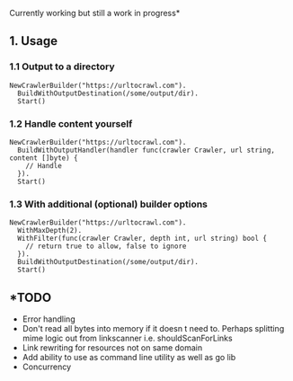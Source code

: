 Currently working but still a work in progress*

## 1. Usage

### 1.1 Output to a directory

```
NewCrawlerBuilder("https://urltocrawl.com").
  BuildWithOutputDestination(/some/output/dir).
  Start()
```

### 1.2 Handle content yourself

```
NewCrawlerBuilder("https://urltocrawl.com").
  BuildWithOutputHandler(handler func(crawler Crawler, url string, content []byte) {
    // Handle
  }).
  Start()
```

### 1.3 With additional (optional) builder options

```
NewCrawlerBuilder("https://urltocrawl.com").
  WithMaxDepth(2).
  WithFilter(func(crawler Crawler, depth int, url string) bool {
    // return true to allow, false to ignore
  }).
  BuildWithOutputDestination(/some/output/dir).
  Start()
```

## *TODO
* Error handling
* Don't read all bytes into memory if it doesn
t need to. Perhaps splitting mime logic out from linkscanner i.e. shouldScanForLinks
* Link rewriting for resources not on same domain
* Add ability to use as command line utility as well as go lib
* Concurrency
